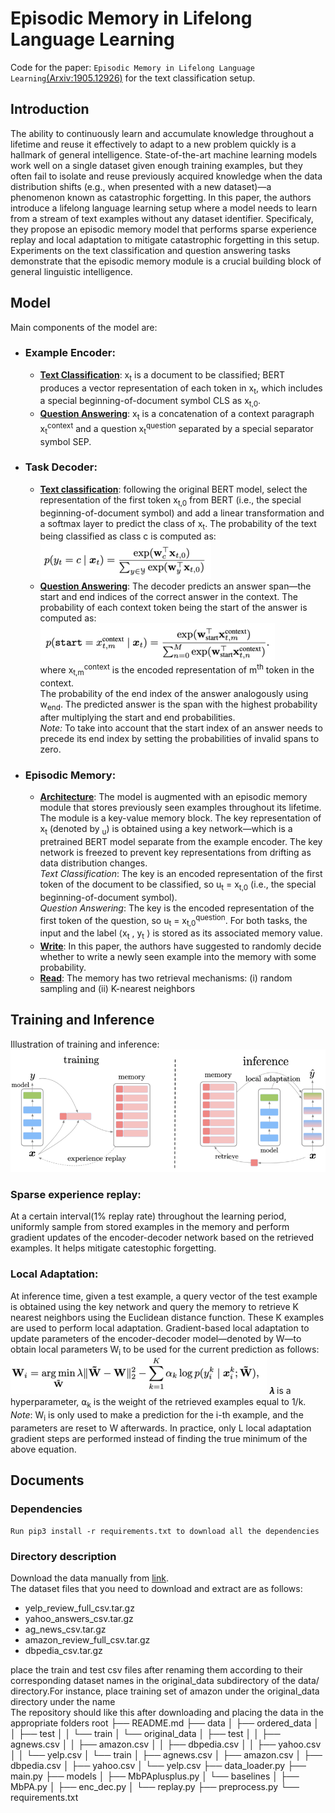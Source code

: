 # Episodic Memory in Lifelong Language Learning
Code for the paper: `Episodic Memory in Lifelong Language Learning`[(Arxiv:1905.12926)](https://arxiv.org/pdf/1906.01076v3.pdf) for the text classification setup.
## Introduction
The ability to continuously learn and accumulate knowledge throughout a lifetime and reuse it effectively to adapt to a new problem quickly is a hallmark of general intelligence. State-of-the-art machine learning models work well on a single dataset given enough training examples, but they often fail to isolate and reuse previously acquired knowledge when the data distribution shifts (e.g., when presented with a new dataset)—a phenomenon known as catastrophic forgetting. In this paper, the authors  introduce a lifelong language learning setup where a model needs to learn from a stream of text examples without any dataset identifier. Specificaly, they propose an episodic memory model that performs sparse experience replay and local adaptation to mitigate catastrophic forgetting in this setup. Experiments on the text classification and question answering tasks demonstrate that the episodic memory module is a crucial building block of general linguistic intelligence.

## Model
Main components of the model are:
* ### Example Encoder:
  * <strong><ins>Text Classification</ins></strong>: x<sub>t</sub> is a document to be classified; BERT produces a vector representation of each token in x<sub>t</sub>, which includes a special beginning-of-document symbol CLS as x<sub>t,0</sub>.   
  * <strong><ins>Question Answering</ins></strong>: x<sub>t</sub> is a concatenation of a context paragraph x<sub>t</sub><sup>context</sup> and a question x<sub>t</sub><sup>question</sup> separated by a special separator symbol SEP.
* ### Task Decoder:
  * <strong><ins>Text classification</ins></strong>: following the original BERT model, select the representation of the first token x<sub>t,0</sub> from BERT (i.e., the special beginning-of-document symbol) and add a linear transformation and a softmax layer to predict the class of x<sub>t</sub>. The probability of the text being classified as class c is computed as:   
![encoder_tc](images/enc_tc_resized.png)   
  * <strong><ins>Question Answering</ins></strong>: The decoder predicts an answer span—the start and end indices of the correct answer in the context.
The probability of each context token being the start of the answer is computed as:
![encoder_qa](images/enc_qa_resized.png)   
where x<sub>t,m</sub><sup>context</sup> is the encoded representation of m<sup>th</sup> token in the context.   
The probability of the end index of the answer analogously using w<sub>end</sub>. The predicted answer is the span with the highest probability after multiplying the start and end probabilities.    
*Note:* To take into account that the start index of an answer needs to precede its end index by setting the probabilities of invalid spans to zero.
* ### Episodic Memory:
  * <strong><ins>Architecture</ins></strong>: The model is augmented with an episodic memory module that stores previously seen examples throughout its lifetime. The module is a key-value memory block. The key representation of x<sub>t</sub> (denoted by <sub>u</sub>) is obtained using a key network—which is a pretrained BERT model separate from the example encoder. The key network is freezed to prevent key representations from drifting as data distribution changes.     
   *Text Classification*: The key is an encoded representation of the first token of the document to be classified, so      u<sub>t</sub> = x<sub>t,0</sub> (i.e., the special beginning-of-document symbol).       
   *Question Answering*: The key is the encoded representation of the first token of the question, so u<sub>t</sub> = x<sub>t,0</sub><sup>question</sup>.
   For both tasks, the input and the label ⟨x<sub>t</sub> , y<sub>t</sub> ⟩ is stored as its associated memory value.
  * <strong><ins>Write</ins></strong>:
   In this paper, the authors have suggested to randomly decide whether to write a newly seen example into the memory with some probability.
   * <strong><ins>Read</ins></strong>:
   The memory has two retrieval mechanisms: (i) random sampling and (ii) K-nearest neighbors
## Training and Inference
Illustration of training and inference:
![Train_Infer](images/train_infer_new.png)
### Sparse experience replay:
At a certain interval(1% replay rate) throughout the learning period, uniformly sample from stored examples in the memory and perform gradient updates of the encoder-decoder network based on the retrieved examples. It helps mitigate catestophic forgetting.
### Local Adaptation:
At inference time, given a test example, a query vector of the test example is obtained using the key network and query the memory to retrieve K nearest neighbors using the Euclidean distance function. These K examples are used to perform local adaptation. Gradient-based local adaptation to update parameters of the encoder-decoder model—denoted by W—to obtain local parameters W<sub>i</sub> to be used for the current prediction as follows:
![Local_Adaptation](images/loacal_adaptation_resized.png)
𝝀 is a hyperparameter, ⍺<sub>k</sub> is the weight of the retrieved examples equal to 1/k.
*Note*: W<sub>i</sub> is only used to make a prediction for the i-th example, and the parameters are reset to W afterwards. In practice, only L local adaptation gradient steps are performed instead of finding the true minimum of the above equation.
## Documents

### Dependencies
	Run pip3 install -r requirements.txt to download all the dependencies
	
### Directory description
Download the data manually from [link](https://drive.google.com/drive/u/0/folders/0Bz8a_Dbh9Qhbfll6bVpmNUtUcFdjYmF2SEpmZUZUcVNiMUw1TWN6RDV3a0JHT3kxLVhVR2M).    
The dataset files that you need to download and extract are as follows:
* yelp_review_full_csv.tar.gz
* yahoo_answers_csv.tar.gz
* ag_news_csv.tar.gz
* amazon_review_full_csv.tar.gz
* dbpedia_csv.tar.gz
   
place the train and test csv files after renaming them according to their corresponding dataset names in the original_data subdirectory of the data/ directory.For instance, place training set of amazon under the original_data directory under the name    
The repository should like this after downloading and placing the data in the appropriate folders
root
├── README.md
├── data
│   ├── ordered_data
│   │   ├── test
│   │   └── train
│   └── original_data
│       ├── test
│       │   ├── agnews.csv
│       │   ├── amazon.csv
│       │   ├── dbpedia.csv
│       │   ├── yahoo.csv
│       │   └── yelp.csv
│       └── train
│           ├── agnews.csv
│           ├── amazon.csv
│           ├── dbpedia.csv
│           ├── yahoo.csv
│           └── yelp.csv
├── data_loader.py
├── main.py
├── models
│   ├── MbPAplusplus.py
│   └── baselines
│       ├── MbPA.py
│       ├── enc_dec.py
│       └── replay.py
├── preprocess.py
└── requirements.txt
